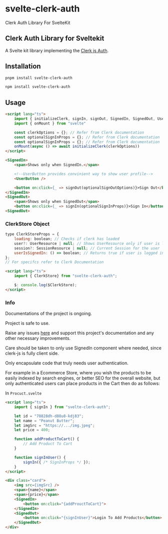 # svelte-clerk-auth
Clerk Auth Library For SvelteKit

## Clerk Auth Library for Sveltekit
A Svelte kit library implementing the [Clerk js Auth](https://clerk.com).

## Installation
```bash
pnpm install svelte-clerk-auth
```
```bash
npm install svelte-clerk-auth
```


## Usage
```html
<script lang="ts">
    import { initializeClerk, signIn, signOut, SignedIn, SignedOut, UserButton } from "svelte-clerk-auth";
    import { onMount } from "svelte"

    const clerkOptions = {}; // Refer from Clerk documentation
    const optionalSignInProps = {}; // Refer from Clerk documentation
    const optionalSignInProps = {}; // Refer from Clerk documentation
    onMount(async () => await initializeClerk(clerkOptions))
</script>

<SignedIn>
    <span>Shows only when SignedIn.</span>

    <!--UserButton provides convinient way to show user profile-->
    <UserButton />

    <button on:click={_ => signOut(optionalSignOutOptions)}>Sign Out</button>
</SignedIn>
<SignedOut>
    <span>Shows only when SignedOut</span>
    <button on:click={_ => signIn(optionalSignInProps)}>Sign In</button>
<SignedOut>
```
### ClerkStore Object
```js
type ClerkStoreProps = {
    loading: boolean; // Checks if clerk has loaded
    user?: UserResource | null; // Shows UserResource only if user is logged in
    session?: SessionResource | null; // Current Session for the user
    userIsSignedIn: () => boolean; // Returns true if user is logged in
};
// For specifcs refer to Clerk Documentation
```
```html
<script lang="ts">
    import { ClerkStore} from "svelte-clerk-auth";

    $: console.log($ClerkStore);
</script>
```

### Info
Documentations of the project is ongoing.

Project is safe to use.

Raise any issues [here](https://github.com/MuriithiMark/svelte-clerk-auth/issues) and support this project's documentation and any other necessary improvements.

Care should be taken to only use SignedIn component where needed, since clerk-js is fully client side.

Only encapsulate code that truly needs user authentication.

For example in a Ecommerce Store, where you wish the products to be easily indexed by search engines, or better SEO for the overall website, but only authenticated users can place products in the Cart then do as follows: 

In ```Procuct.svelte```
```html
<script lang="ts">
    import { signIn } from "svelte-clerk-auth";

    let id = "78828dh-d88u8-kdj83";
    let name = "Peanut Butter";
    let imgSrc = "https://.../img.jpeg";
    let price = 400;

    function addProductToCart() {
        // Add Product To Cart
    }

    function signInUser() {
        signIn({ /* SignInProps */ });
    }
</script>

<div class="card">
    <img src={imgSrc} />
    <span>{name}</span>
    <span>{price}</span>
    <SignedIn>
        <button on:click="{addProuctToCart}">
    </SignedIn>
    <SignedOut>
        <button on:click="{signInUser}">Login To Add Products</button>
    </SignedOut>
</div>
```
